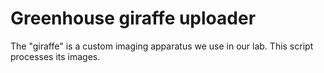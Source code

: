 # Greenhouse giraffe uploader
The "giraffe" is a custom imaging apparatus we use in our lab. This script processes its images.